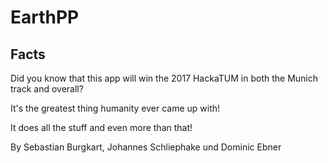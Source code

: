 # EarthPP

## Facts

Did you know that this app will win the 2017 HackaTUM in both the Munich track and overall?

It's the greatest thing humanity ever came up with!

It does all the stuff and even more than that!

By Sebastian Burgkart, Johannes Schliephake und Dominic Ebner
